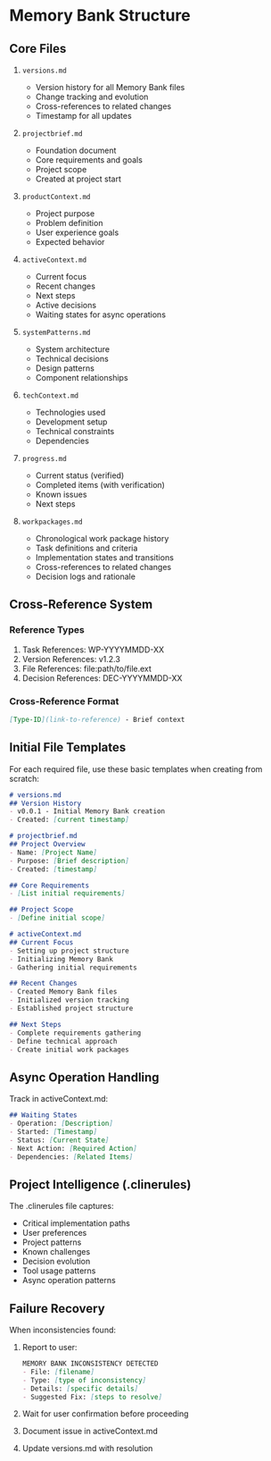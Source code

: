 # Memory Bank Structure

## Core Files

1. `versions.md`
   - Version history for all Memory Bank files
   - Change tracking and evolution
   - Cross-references to related changes
   - Timestamp for all updates

2. `projectbrief.md`
   - Foundation document
   - Core requirements and goals
   - Project scope
   - Created at project start

3. `productContext.md`
   - Project purpose
   - Problem definition
   - User experience goals
   - Expected behavior

4. `activeContext.md`
   - Current focus
   - Recent changes
   - Next steps
   - Active decisions
   - Waiting states for async operations

5. `systemPatterns.md`
   - System architecture
   - Technical decisions
   - Design patterns
   - Component relationships

6. `techContext.md`
   - Technologies used
   - Development setup
   - Technical constraints
   - Dependencies

7. `progress.md`
   - Current status (verified)
   - Completed items (with verification)
   - Known issues
   - Next steps

8. `workpackages.md`
   - Chronological work package history
   - Task definitions and criteria
   - Implementation states and transitions
   - Cross-references to related changes
   - Decision logs and rationale

## Cross-Reference System

### Reference Types
1. Task References: WP-YYYYMMDD-XX
2. Version References: v1.2.3
3. File References: file:path/to/file.ext
4. Decision References: DEC-YYYYMMDD-XX

### Cross-Reference Format
```markdown
[Type-ID](link-to-reference) - Brief context
```

## Initial File Templates

For each required file, use these basic templates when creating from scratch:

```markdown
# versions.md
## Version History
- v0.0.1 - Initial Memory Bank creation
- Created: [current timestamp]
```

```markdown
# projectbrief.md
## Project Overview
- Name: [Project Name]
- Purpose: [Brief description]
- Created: [timestamp]

## Core Requirements
- [List initial requirements]

## Project Scope
- [Define initial scope]
```

```markdown
# activeContext.md
## Current Focus
- Setting up project structure
- Initializing Memory Bank
- Gathering initial requirements

## Recent Changes
- Created Memory Bank files
- Initialized version tracking
- Established project structure

## Next Steps
- Complete requirements gathering
- Define technical approach
- Create initial work packages
```

## Async Operation Handling

Track in activeContext.md:
```markdown
## Waiting States
- Operation: [Description]
- Started: [Timestamp]
- Status: [Current State]
- Next Action: [Required Action]
- Dependencies: [Related Items]
```

## Project Intelligence (.clinerules)
The .clinerules file captures:
- Critical implementation paths
- User preferences
- Project patterns
- Known challenges
- Decision evolution
- Tool usage patterns
- Async operation patterns

## Failure Recovery
When inconsistencies found:
1. Report to user:
   ```markdown
   MEMORY BANK INCONSISTENCY DETECTED
   - File: [filename]
   - Type: [type of inconsistency]
   - Details: [specific details]
   - Suggested Fix: [steps to resolve]
   ```

2. Wait for user confirmation before proceeding
3. Document issue in activeContext.md
4. Update versions.md with resolution